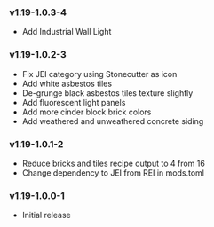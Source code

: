 ### v1.19-1.0.3-4

 - Add Industrial Wall Light 

### v1.19-1.0.2-3

 - Fix JEI category using Stonecutter as icon 
 - Add white asbestos tiles
 - De-grunge black asbestos tiles texture slightly
 - Add fluorescent light panels
 - Add more cinder block brick colors
 - Add weathered and unweathered concrete siding

### v1.19-1.0.1-2

 - Reduce bricks and tiles recipe output to 4 from 16
 - Change dependency to JEI from REI in mods.toml

### v1.19-1.0.0-1

 - Initial release 

